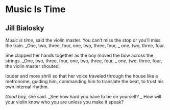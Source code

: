 # Music Is Time
## Jill Bialosky
_Music is time,_ said the violin master.
You can’t miss the stop or you’ll miss the train.
_One, two, three, four, one, two, three, four,
_
one, two, three, four.

She clapped her hands together
as the boy moved the bow across the strings.
_One, two, three, four, one, two, three, four,
_
one, two, three, four, the violin master shouted,

louder and more shrill so that her voice
traveled through the house like a metronome,
guiding him, commanding him to translate the beat,
to trust his own internal rhythm.

 _Good boy,_ she said.
_See how hard you have to be on yourself?
_
How will your violin know who you are
unless you make it speak?